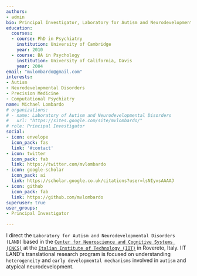 ```yaml
---
authors:
- admin
bio: Principal Investigator, Laboratory for Autism and Neurodevelopmental Disorders, Italian Institute of Technology (IIT)
education:
  courses:
  - course: PhD in Psychiatry
    institution: University of Cambridge
    year: 2010
  - course: BA in Psychology
    institution: University of California, Davis
    year: 2004
email: "mvlombardo@gmail.com"
interests:
- Autism
- Neurodevelopmental Disorders
- Precision Medicine
- Computational Psychiatry
name: Michael Lombardo
# organizations:
# - name: Laboratory of Autism and Neurodevelopmental Disorders
#   url: "https://sites.google.com/site/mvlombardo/"
# role: Principal Investigator
social:
- icon: envelope
  icon_pack: fas
  link: '#contact'
- icon: twitter
  icon_pack: fab
  link: https://twitter.com/mvlombardo
- icon: google-scholar
  icon_pack: ai
  link: https://scholar.google.co.uk/citations?user=lsNIyvsAAAAJ
- icon: github
  icon_pack: fab
  link: https://github.com/mvlombardo
superuser: true
user_groups:
- Principal Investigator

---
```


I direct the `Laboratory for Autism and Neurodevelopmental Disorders (LAND)` based in the [`Center for Neuroscience and Cognitive Systems (CNCS)`](https://cncs.iit.it) at the [`Italian Institute of Technology (IIT)`](https://www.iit.it) in Rovereto, Italy. IIT LAND's translational research program is focused on understanding `heterogeneity` and `early developmental mechanisms` involved in `autism` and atypical neurodevelopment.   
